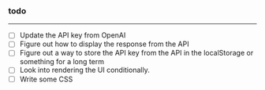 ### todo

---

- [ ] Update the API key from OpenAI
- [ ] Figure out how to display the response from the API
- [ ] Figure out a way to store the API key from the API in the localStorage or something for a long term
- [ ] Look into rendering the UI conditionally.
- [ ] Write some CSS
